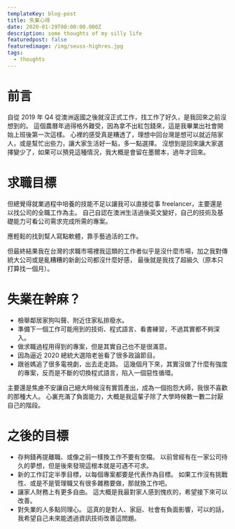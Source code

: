 ```yaml
---
templateKey: blog-post
title: 失業心得
date: 2020-01-29T00:00:00.000Z
description: some thoughts of my silly life
featuredpost: false
featuredimage: /img/seuss-highres.jpg
tags:
  - thoughts
---
```

# 前言
自從 2019 年 Q4 從澳洲返國之後就沒正式工作，找工作了好久，是我回來之前沒想到的。
這個農曆年過得格外難受，因為拿不出紅包錢來，這是我畢業出社會開始上班後第一次這樣。
心裡的感受真是糟透了，理想中回台灣是想可以就近陪家人，或是幫忙出些力，讓大家生活好一點，多一點選擇。
沒想到是回來讓大家選擇變少了，如果可以預見這種情況，我大概是會留在墨爾本，過年才回來。

# 求職目標
但總覺得就業過程中培養的技能不足以讓我可以直接從事 freelancer，主要還是以找公司的全職工作為主。
自己自認在澳洲生活過後英文變好，自己的技術及基礎能力可看公司需求完成所需的專案。

應輕鬆的找到幫人寫點軟體，靠手藝過活的工作。

但最終結果我在台灣的求職市場裡我這類的工作者似乎是沒什麼市場，加之我對傳統大公司或是亂糟糟的新創公司都沒什麼好感，
最後就是我找了超級久（原本只打算找一個月）。

# 失業在幹麻？
* 檢舉鄰居家狗叫聲、附近住家私排廢水。
* 準備下一個工作可能用到的技術、程式語言、看書練習，不過其實都不夠深入。
* 做求職過程用得到的專案，但是其實自己也不是很滿意。
* 因為逼近 2020 總統大選陪老爸看了很多政論節目。
* 跟爸媽追了很多電視劇，出去走走路。
這幾個月下來，其實沒做了什麼有強度的專案，反而是不斷的切換程式語言，陷入一個惡性循環。

主要還是焦慮不安讓自己絕大時候沒有實質產出，成為一個抱怨大師，我很不喜歡的那種大人。
心裏充滿了負面能力，大概是我這輩子除了大學時候數一數二討厭自己的階段。

# 之後的目標
* 存夠錢再提離職、或像之前一樣換工作不要有空檔。
以前曾經有在一家公司待久的夢想，但是後來發現這根本就是可遇不可求。
* 新的工作訂定半季目標，以每個專案都要是代表作為目標。
如果工作沒有挑戰性、或是不是管理職又有很多雜務要做，那就換工作吧。
* 讓家人財務上有更多自由。
這大概是我最對家人感到愧疚的，希望接下來可以改善。
* 對失業的人多點同理心。
這真的是對人、家庭、社會有負面影響，可以的話，我希望自己未來能透過資訊技術改善這問題。